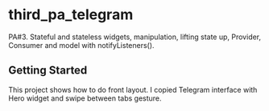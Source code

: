 # third_pa_telegram

PA#3. Stateful and stateless widgets, manipulation, lifting state up, Provider, Consumer and model with notifyListeners().

## Getting Started

This project shows how to do front layout.
I copied Telegram interface with Hero widget and swipe between tabs gesture.
